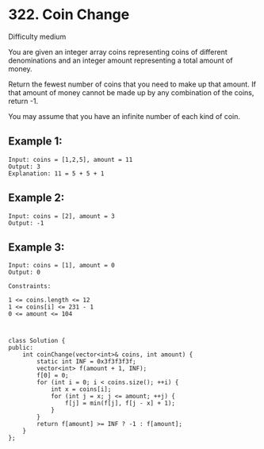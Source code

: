 # 322. Coin Change
Difficulty medium

You are given an integer array coins representing coins of different denominations and an integer amount representing a total amount of money.

Return the fewest number of coins that you need to make up that amount. If that amount of money cannot be made up by any combination of the coins, return -1.

You may assume that you have an infinite number of each kind of coin.


## Example 1:
```
Input: coins = [1,2,5], amount = 11
Output: 3
Explanation: 11 = 5 + 5 + 1
```


## Example 2:
```
Input: coins = [2], amount = 3
Output: -1
```


## Example 3:
```
Input: coins = [1], amount = 0
Output: 0
```


```
Constraints:

1 <= coins.length <= 12
1 <= coins[i] <= 231 - 1
0 <= amount <= 104
```


#
```
class Solution {
public:
    int coinChange(vector<int>& coins, int amount) {
        static int INF = 0x3f3f3f3f;
        vector<int> f(amount + 1, INF);
        f[0] = 0;
        for (int i = 0; i < coins.size(); ++i) {
            int x = coins[i];
            for (int j = x; j <= amount; ++j) {
                f[j] = min(f[j], f[j - x] + 1);
            }
        }
        return f[amount] >= INF ? -1 : f[amount];
    }
};
```